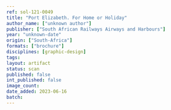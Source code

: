 ```yaml
---
ref: sol-121-0049
title: "Port Elizabeth. For Home or Holiday"
author_name: ["unknown author"]
publisher: ["South African Railways Airways and Harbours"]
year: "unknown-date"
origin: ["South-Africa"]
formats: ["brochure"]
disciplines: [graphic-design]
tags:
layout: artifact
status: scan
published: false
int_published: false
image_count:
date_added: 2023-06-16
batch:
---
```

